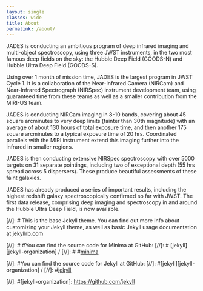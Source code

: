 ```yaml
---
layout: single
classes: wide
title: About
permalink: /about/
---
```


JADES is conducting an ambitious program of deep infrared imaging and multi-object spectroscopy, 
using three JWST instruments, in the two most famous deep fields on the sky: the 
Hubble Deep Field (GOODS-N) and Hubble Ultra Deep Field (GOODS-S).

Using over 1 month of mission time, JADES is the largest program in JWST Cycle 1. 
It is a collaboration of the Near-Infrared Camera (NIRCam) and Near-Infrared Spectrograph (NIRSpec) 
instrument development team, using guaranteed time from these teams as well as a 
smaller contribution from the MIRI-US team.

JADES is conducting NIRCam imaging in 8-10 bands, covering about 45 square 
arcminutes to very deep limits (fainter than 30th magnitude) with an average of 
about 130 hours of total exposure time, and then another 175 square arcminutes to a 
typical exposure time of 20 hrs. Coordinated parallels with the MIRI instrument 
extend this imaging further into the infrared in smaller regions.

JADES is then conducting extensive NIRSpec spectroscopy with over 5000 targets 
on 31 separate pointings, including two of exceptional depth (55 hrs spread across 
5 dispersers). These produce beautiful assessments of these faint galaxies.

JADES has already produced a series of important results, including the 
highest redshift galaxy spectroscopically confirmed so far with JWST. 
The first data release, comprising deep imaging and spectroscopy in and 
around the Hubble Ultra Deep Field, is now available.

[//]: # This is the base Jekyll theme. You can find out more info about customizing your Jekyll theme, as well as basic Jekyll usage documentation at [jekyllrb.com](https://jekyllrb.com/)

[//]: # #You can find the source code for Minima at GitHub:
[//]: # [jekyll][jekyll-organization] /
[//]: # #[minima](https://github.com/jekyll/minima)

[//]: #You can find the source code for Jekyll at GitHub:
[//]: #[jekyll][jekyll-organization] /
[//]: #[jekyll](https://github.com/jekyll/jekyll)

[//]: #[jekyll-organization]: https://github.com/jekyll
